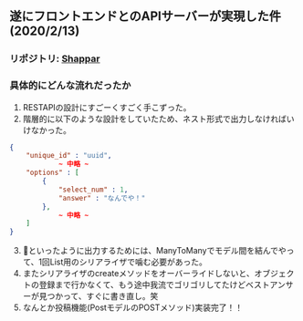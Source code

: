 ## 遂にフロントエンドとのAPIサーバーが実現した件(2020/2/13)

### リポジトリ: [Shappar](https://github.com/Hirochon/Shappar)

### 具体的にどんな流れだったか
1. RESTAPIの設計にすごーくすごく手こずった。
2. 階層的に以下のような設計をしていたため、ネスト形式で出力しなければいけなかった。

```json:kaisou.json
{
    "unique_id" : "uuid",
            ~ 中略 ~
    "options" : [
        {
            "select_num" : 1,
            "answer" : "なんでや！"
        },
            ~ 中略 ~
    ]
}
```

3. 🔺といったように出力するためには、ManyToManyでモデル間を結んでやって、1回List用のシリアライザで噛む必要があった。
4. またシリアライザのcreateメソッドをオーバーライドしないと、オブジェクトの登録まで行かなくて、もう途中我流でゴリゴリしてたけどベストアンサーが見つかって、すぐに書き直し。笑
5. なんとか投稿機能(PostモデルのPOSTメソッド)実装完了！！